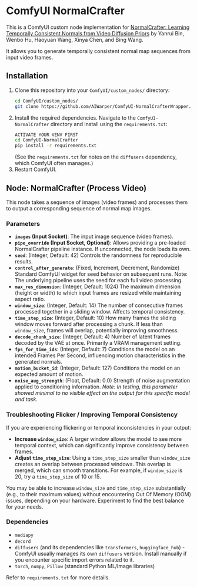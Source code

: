# ComfyUI NormalCrafter

This is a ComfyUI custom node implementation for [NormalCrafter: Learning Temporally Consistent Normals from Video Diffusion Priors](https://github.com/Binyr/NormalCrafter) by Yanrui Bin, Wenbo Hu, Haoyuan Wang, Xinya Chen, and Bing Wang.

It allows you to generate temporally consistent normal map sequences from input video frames.

## Installation

1.  Clone this repository into your `ComfyUI/custom_nodes/` directory:
    ```bash
    cd ComfyUI/custom_nodes/
    git clone https://github.com/AIWarper/ComfyUI-NormalCrafterWrapper.git
    ```
2.  Install the required dependencies. Navigate to the `ComfyUI-NormalCrafter` directory and install using the `requirements.txt`:
    ```bash
    ACTIVATE YOUR VENV FIRST
    cd ComfyUI-NormalCrafter
    pip install -r requirements.txt
    ```
    (See the `requirements.txt` for notes on the `diffusers` dependency, which ComfyUI often manages.)
3.  Restart ComfyUI.

## Node: NormalCrafter (Process Video)

This node takes a sequence of images (video frames) and processes them to output a corresponding sequence of normal map images.

### Parameters

*   **`images` (Input Socket)**: The input image sequence (video frames).
*   **`pipe_override` (Input Socket, Optional)**: Allows providing a pre-loaded NormalCrafter pipeline instance. If unconnected, the node loads its own.
*   **`seed`**: (Integer, Default: 42) Controls the randomness for reproducible results.
*   **`control_after_generate`**: (Fixed, Increment, Decrement, Randomize) Standard ComfyUI widget for seed behavior on subsequent runs. Note: The underlying pipeline uses the seed for each full video processing.
*   **`max_res_dimension`**: (Integer, Default: 1024) The maximum dimension (height or width) to which input frames are resized while maintaining aspect ratio.
*   **`window_size`**: (Integer, Default: 14) The number of consecutive frames processed together in a sliding window. Affects temporal consistency.
*   **`time_step_size`**: (Integer, Default: 10) How many frames the sliding window moves forward after processing a chunk. If less than `window_size`, frames will overlap, potentially improving smoothness.
*   **`decode_chunk_size`**: (Integer, Default: 4) Number of latent frames decoded by the VAE at once. Primarily a VRAM management setting.
*   **`fps_for_time_ids`**: (Integer, Default: 7) Conditions the model on an intended Frames Per Second, influencing motion characteristics in the generated normals.
*   **`motion_bucket_id`**: (Integer, Default: 127) Conditions the model on an expected amount of motion.
*   **`noise_aug_strength`**: (Float, Default: 0.0) Strength of noise augmentation applied to conditioning information. *Note: In testing, this parameter showed minimal to no visible effect on the output for this specific model and task.*

### Troubleshooting Flicker / Improving Temporal Consistency

If you are experiencing flickering or temporal inconsistencies in your output:

*   **Increase `window_size`**: A larger window allows the model to see more temporal context, which can significantly improve consistency between frames.
*   **Adjust `time_step_size`**: Using a `time_step_size` smaller than `window_size` creates an overlap between processed windows. This overlap is merged, which can smooth transitions. For example, if `window_size` is 20, try a `time_step_size` of 10 or 15.

You may be able to increase `window_size` and `time_step_size` substantially (e.g., to their maximum values) without encountering Out Of Memory (OOM) issues, depending on your hardware. Experiment to find the best balance for your needs.

### Dependencies

*   `mediapy`
*   `decord`
*   `diffusers` (and its dependencies like `transformers`, `huggingface_hub`) - ComfyUI usually manages its own `diffusers` version. Install manually if you encounter specific import errors related to it.
*   `torch`, `numpy`, `Pillow` (standard Python ML/Image libraries)

Refer to `requirements.txt` for more details.